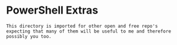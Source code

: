 # PowerShell Extras
```
This directory is imported for other open and free repo's
expecting that many of them will be useful to me and therefore
possibly you too.
```
